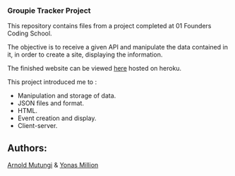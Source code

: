 ### Groupie Tracker Project

This repository contains files from a project completed at 01 Founders Coding School.

The objective is to receive a given API and manipulate the data contained in it, in order to create a site, displaying the information.

The finished website can be viewed [here](https://groupie-tracker-asy.herokuapp.com/) hosted on heroku.

This project introduced me to :

- Manipulation and storage of data.
- JSON files and format.
- HTML.
- Event creation and display.
- Client-server.

## Authors:

[Arnold Mutungi](https://github.com/abmutungi) & [Yonas Million](https://git.learn.01founders.co/nsym_coding)
